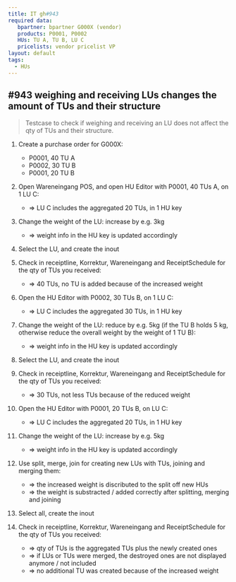 ```yaml
---
title: IT gh#943
required data:
   bpartner: bpartner G000X (vendor)
   products: P0001, P0002
   HUs: TU A, TU B, LU C
   pricelists: vendor pricelist VP   
layout: default
tags:
  - HUs
---
```

## #943 weighing and receiving LUs changes the amount of TUs and their structure

> Testcase to check if weighing and receiving an LU does not affect the qty of TUs and their structure.


1. Create a purchase order for G000X:
	* P0001, 40 TU A
	* P0002, 30 TU B
	* P0001, 20 TU B
	
1. Open Wareneingang POS, and open HU Editor with P0001, 40 TUs A, on 1 LU C:
	* => LU C includes the aggregated 20 TUs, in 1 HU key
	
1. Change the weight of the LU: increase by e.g. 3kg
	* => weight info in the HU key is updated accordingly
	
1. Select the LU, and create the inout

1. Check in receiptline, Korrektur, Wareneingang and ReceiptSchedule for the qty of TUs you received:
	* => 40 TUs, no TU is added because of the increased weight
	
1. Open the HU Editor with P0002, 30 TUs B, on 1 LU C:
	* => LU C includes the aggregated 30 TUs, in 1 HU key
	
1. Change the weight of the LU: reduce by e.g. 5kg (if the TU B holds 5 kg, otherwise reduce the overall weight by the weight of 1 TU B):
	* => weight info in the HU key is updated accordingly
	
1. Select the LU, and create the inout

1. Check in receiptline, Korrektur, Wareneingang and ReceiptSchedule for the qty of TUs you received:
	* => 30 TUs, not less TUs because of the reduced weight

1. Open the HU Editor with P0001, 20 TUs B, on LU C:
	* => LU C includes the aggregated 20 TUs, in 1 HU key
	
1. Change the weight of the LU: increase by e.g. 5kg
	* => weight info in the HU key is updated accordingly	
	
1. Use split, merge, join for creating new LUs with TUs, joining and merging them:
	* => the increased weight is discributed to the split off new HUs
	* => the weight is substracted / added correctly after splitting, merging and joining
	
1. Select all, create the inout

1. Check in receiptline, Korrektur, Wareneingang and ReceiptSchedule for the qty of TUs you received:
	* => qty of TUs is the aggregated TUs plus the newly created ones
	* => if LUs or TUs were merged, the destroyed ones are not displayed anymore / not included
	* => no additional TU was created because of the increased weight